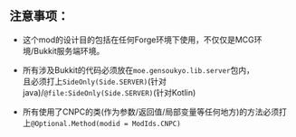 ## 注意事项：
* 这个mod的设计目的包括在任何Forge环境下使用，不仅仅是MCG环境/Bukkit服务端环境。

* 所有涉及Bukkit的代码必须放在`moe.gensoukyo.lib.server`包内，  
且必须打上`SideOnly(Side.SERVER)`(针对java)/`@file:SideOnly(Side.SERVER)`(针对Kotlin)

* 所有使用了CNPC的类(作为参数/返回值/局部变量等任何地方)的方法必须打上`@Optional.Method(modid = ModIds.CNPC)`